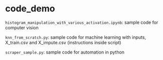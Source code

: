 # code_demo

`histogram_manipulation_with_various_activation.ipynb`: sample code for computer vision

`knn_from_scratch.py`: sample code for machine learning with inputs, X_train.csv and X_impute.csv (instructions inside script)

`scraper_sample.py`: sample code for automation in python
